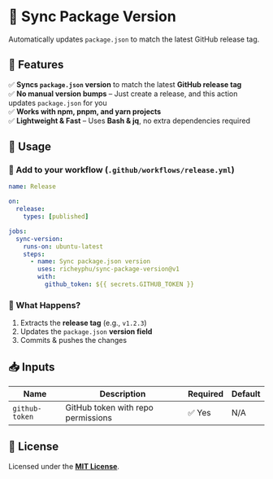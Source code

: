 # 🚀 Sync Package Version

Automatically updates `package.json` to match the latest GitHub release tag.

## 📌 Features

✅ **Syncs `package.json` version** to match the latest **GitHub release tag**  
✅ **No manual version bumps** – Just create a release, and this action updates `package.json` for you  
✅ **Works with npm, pnpm, and yarn projects**  
✅ **Lightweight & Fast** – Uses **Bash & jq**, no extra dependencies required

## 🔧 Usage

### 📝 Add to your workflow (`.github/workflows/release.yml`)

```yaml
name: Release

on:
  release:
    types: [published]

jobs:
  sync-version:
    runs-on: ubuntu-latest
    steps:
      - name: Sync package.json version
        uses: richeyphu/sync-package-version@v1
        with:
          github_token: ${{ secrets.GITHUB_TOKEN }}
```

### 🎯 What Happens?

1. Extracts the **release tag** (e.g., `v1.2.3`)
2. Updates the `package.json` **version field**
3. Commits & pushes the changes

## 📥 Inputs

| Name           | Description                        | Required | Default |
| -------------- | ---------------------------------- | -------- | ------- |
| `github-token` | GitHub token with repo permissions | ✅ Yes   | N/A     |

## 📜 License

Licensed under the [**MIT License**](LICENSE).
